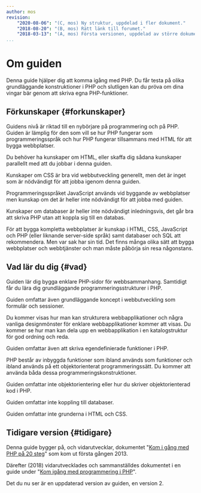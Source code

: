 ```yaml
---
author: mos
revision:
    "2020-08-06": "(C, mos) Ny struktur, uppdelad i fler dokument."
    "2018-08-20": "(B, mos) Rätt länk till forumet."
    "2018-03-13": "(A, mos) Första versionen, uppdelad av större dokument."
...
```

Om guiden
==================================

Denna guide hjälper dig att komma igång med PHP. Du får testa på olika grundläggande konstruktioner i PHP och slutligen kan du pröva om dina vingar bär genom att skriva egna PHP-funktioner.

<!--more-->



Förkunskaper {#forkunskaper}
-----------------------------------

Guidens nivå är riktad till en nybörjare på programmering och på PHP. Guiden är lämplig för den som vill se hur PHP fungerar som programmeringsspråk och hur PHP fungerar tillsammans med HTML för att bygga webbplatser.

Du behöver ha kunskaper om HTML, eller skaffa dig sådana kunskaper parallellt med att du jobbar i denna guiden.

Kunskaper om CSS är bra vid webbutveckling generellt, men det är inget som är nödvändigt för att jobba igenom denna guiden.

Programmeringsspråket JavaScript används vid byggande av webbplatser men kunskap om det är heller inte nödvändigt för att jobba med guiden.

Kunskaper om databaser är heller inte nödvändigt inledningsvis, det går bra att skriva PHP utan att koppla sig till en databas.

För att bygga kompletta webbplatser är kunskap i HTML, CSS, JavaScript och PHP (eller liknande server-side språk) samt databaser och SQL att rekommendera. Men var sak har sin tid. Det finns många olika sätt att bygga webbplatser och webbtjänster och man måste påbörja sin resa någonstans.



Vad lär du dig {#vad}
----------------------------------

Guiden lär dig bygga enklare PHP-sidor för webbsammanhang. Samtidigt får du lära dig grundläggande programmeringsstrukturer i PHP.

Guiden omfattar även grundläggande koncept i webbutveckling som formulär och sessioner.

Du kommer visas hur man kan strukturera webbapplikationer och några vanliga designmönster för enklare webbapplikationer kommer att visas. Du kommer se hur man kan dela upp en webbapplikation i en katalogstruktur för god ordning och reda.

Guiden omfattar även att skriva egendefinierade funktioner i PHP.

PHP består av inbyggda funktioner som ibland används som funktioner och ibland används på ett objektorienterat programmeringssätt. Du kommer att använda båda dessa programmeringskonstruktioner.

Guiden omfattar inte objektorientering eller hur du skriver objektorienterad kod i PHP.

Guiden omfattar inte koppling till databaser.

Guiden omfattar inte grunderna i HTML och CSS.



Tidigare version {#tidigare}
----------------------------------

Denna guide bygger på, och vidarutvecklar, dokumentet "[Kom i gång med PHP på 20 steg](kunskap/kom-i-gang-med-php-pa-20-steg)" som kom ut första gången 2013.

Därefter (2018) vidarutvecklades och sammanställdes dokumentet i en guide under "[Kom igång med programmering i PHP](guide/kom-igang-med-programmering-i-php/introduktion)".

Det du nu ser är en uppdaterad version av guiden, en version 2.
